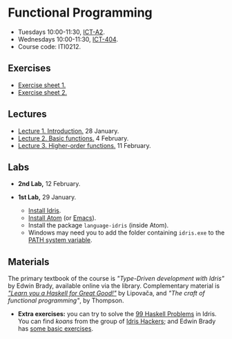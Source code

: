 # Functional Programming

 * Tuesdays 10:00-11:30, [ICT-A2](https://goo.gl/maps/eXAW7u9dy3bHyxdE7).
 * Wednesdays 10:00-11:30, [ICT-404](https://goo.gl/maps/eXAW7u9dy3bHyxdE7).
 * Course code: ITI0212.

## Exercises

 * [Exercise sheet 1.](./functionalProgramming/exercises1.html)
 * [Exercise sheet 2.](./functionalProgramming/exercises2.html)

## Lectures

 * [Lecture 1. Introduction.](./FunctionalProgramming/lecture1.pdf) 28 January.
 * [Lecture 2. Basic functions.](https://www.ioc.ee/~pawel/lecture2.pdf) 4 February.
 * [Lecture 3. Higher-order functions.](./FunctionalProgramming/lecture3.pdf) 11 February.

## Labs

 * **2nd Lab,** 12 February.
 
 * **1st Lab,** 29 January.
   * [Install Idris](https://www.idris-lang.org/download/).
   * [Install Atom](https://atom.io/) (or [Emacs](https://github.com/idris-hackers/idris-mode)).
   * Install the package `language-idris` (inside Atom).
   * Windows may need you to add the folder containing `idris.exe` to the 
     [PATH system variable](https://www.google.com/search?hl=en&q=windows%20path%20environment%20variable).



## Materials

The primary textbook of the course is 
*"Type-Driven development with Idris"* by Edwin Brady, 
available online via the library. Complementary material is 
[*"Learn you a Haskell for Great Good!"*](http://learnyouahaskell.com/chapters) by Lipovača, and 
*"The craft of functional programming"*, by Thompson.

 * **Extra exercises:** you can try to solve the 
   [99 Haskell Problems](https://wiki.haskell.org/H-99:_Ninety-Nine_Haskell_Problems)
   in Idris. You can find *koans* from the group of [Idris Hackers](https://github.com/idris-hackers/idris-koans); 
   and Edwin Brady has [some basic exercises](https://www.idris-lang.org/kats-workshop/).
